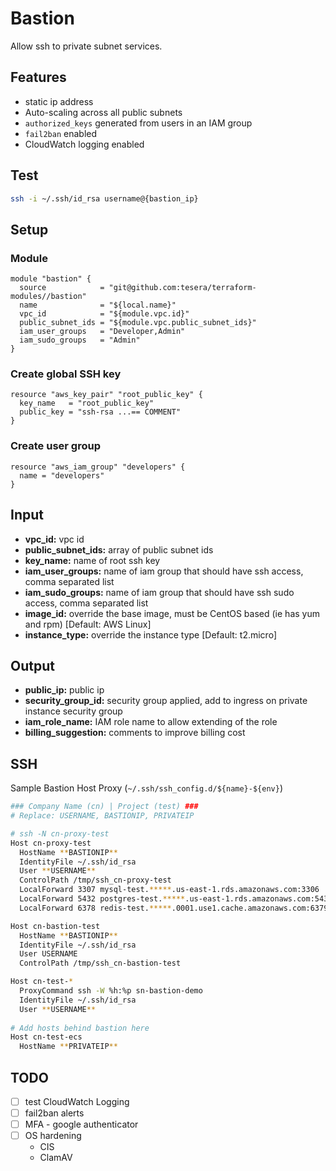# Bastion
Allow ssh to private subnet services.

## Features
- static ip address
- Auto-scaling across all public subnets
- `authorized_keys` generated from users in an IAM group
- `fail2ban` enabled
- CloudWatch logging enabled

## Test
```bash
ssh -i ~/.ssh/id_rsa username@{bastion_ip}
```

## Setup
### Module
```hcl-terraform
module "bastion" {
  source            = "git@github.com:tesera/terraform-modules//bastion"
  name              = "${local.name}"
  vpc_id            = "${module.vpc.id}"
  public_subnet_ids = "${module.vpc.public_subnet_ids}"
  iam_user_groups   = "Developer,Admin"
  iam_sudo_groups   = "Admin"
}
```

### Create global SSH key
```hcl-terraform
resource "aws_key_pair" "root_public_key" {
  key_name   = "root_public_key"
  public_key = "ssh-rsa ...== COMMENT"
}
```

### Create user group
```hcl-terraform
resource "aws_iam_group" "developers" {
  name = "developers"
}
```

## Input
- **vpc_id:** vpc id
- **public_subnet_ids:** array of public subnet ids
- **key_name:** name of root ssh key
- **iam_user_groups:** name of iam group that should have ssh access, comma separated list
- **iam_sudo_groups:** name of iam group that should have ssh sudo access, comma separated list
- **image_id:** override the base image, must be CentOS based (ie has yum and rpm) [Default: AWS Linux]
- **instance_type:** override the instance type [Default: t2.micro]

## Output
- **public_ip:** public ip
- **security_group_id:** security group applied, add to ingress on private instance security group
- **iam_role_name:** IAM role name to allow extending of the role
- **billing_suggestion:** comments to improve billing cost

## SSH
Sample Bastion Host Proxy (`~/.ssh/ssh_config.d/${name}-${env}`)
```bash
### Company Name (cn) | Project (test) ###
# Replace: USERNAME, BASTIONIP, PRIVATEIP

# ssh -N cn-proxy-test
Host cn-proxy-test
  HostName **BASTIONIP**
  IdentityFile ~/.ssh/id_rsa
  User **USERNAME**
  ControlPath /tmp/ssh_cn-proxy-test
  LocalForward 3307 mysql-test.*****.us-east-1.rds.amazonaws.com:3306
  LocalForward 5432 postgres-test.*****.us-east-1.rds.amazonaws.com:5432
  LocalForward 6378 redis-test.*****.0001.use1.cache.amazonaws.com:6379

Host cn-bastion-test
  HostName **BASTIONIP**
  IdentityFile ~/.ssh/id_rsa
  User USERNAME
  ControlPath /tmp/ssh_cn-bastion-test

Host cn-test-*
  ProxyCommand ssh -W %h:%p sn-bastion-demo
  IdentityFile ~/.ssh/id_rsa
  User **USERNAME**
  
# Add hosts behind bastion here
Host cn-test-ecs
  HostName **PRIVATEIP**
```

## TODO
- [ ] test CloudWatch Logging
- [ ] fail2ban alerts
- [ ] MFA - google authenticator
- [ ] OS hardening
  - CIS
  - ClamAV
